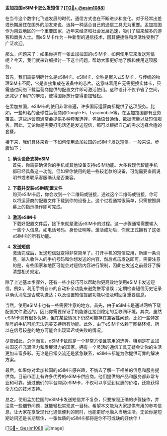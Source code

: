 **孟加拉国eSIM卡怎么发短信？[[TG💪+ @esim1088](https://t.me/s/esim1088)]**

在当今这个数字化飞速发展的时代，通信方式也在不断进步和变化。对于经常出差或长期居住在国外的朋友来说，选择一种适合自己的通信工具尤为重要。孟加拉国作为南亚地区的一个重要国家，近年来经济和社会发展迅速，吸引了越来越多的游客和商务人士。而eSIM卡作为一种新型的通信技术，因其便捷性和灵活性受到了广泛欢迎。

那么，问题来了：如果你拥有一张孟加拉国的eSIM卡，如何使用它来发送短信呢？今天，我们就来详细探讨一下这个问题，帮助大家更好地了解和使用这项服务。

首先，我们需要明确什么是eSIM卡。eSIM卡，全称是嵌入式SIM卡，与传统的物理SIM卡不同，它是直接集成在设备中的芯片。这意味着用户无需更换实体卡，只需通过网络下载运营商提供的配置文件即可激活使用。这种设计不仅节省了空间，还减少了用户的麻烦，使得国际旅行变得更加轻松。

在孟加拉国，eSIM卡的使用非常普遍，许多国际运营商都提供了这项服务。比如，一些知名的全球性运营商如Google Fi、Lycamobile等，在孟加拉国都有业务覆盖。这些运营商通常会提供多种套餐选择，包括语音通话、数据流量以及短信服务。因此，无论你是需要打电话还是发送短信，都可以根据自己的需求选择合适的套餐。

接下来，我们具体来看一下如何使用孟加拉国的eSIM卡发送短信。一般来说，步骤如下：

1. **确认设备支持eSIM**  
   首先，你需要确保你的手机或其他设备支持eSIM功能。大多数现代智能手机都已经具备这一功能，但如果你使用的是一些较老款的设备，可能需要查阅说明书或者联系客服确认是否兼容。

2. **下载并安装eSIM配置文件**  
   购买eSIM卡后，你会收到一个二维码或链接，通过这个二维码或链接，你可以将运营商的配置文件下载到你的设备上。这个过程通常很简单，只需按照屏幕上的指示操作即可完成。

3. **激活eSIM卡**  
   下载好配置文件后，接下来就是激活eSIM卡的过程。这一步骤通常需要输入一些个人信息，如电话号码、身份证明等。激活成功后，你就正式拥有了这张eSIM卡的所有功能。

4. **发送短信**  
   激活完成后，发送短信就变得非常简单了。打开手机的短信应用，新建一条消息，输入收件人的手机号码和你想发送的内容，然后点击发送即可。需要注意的是，有些国家和地区可能会对短信内容进行限制，因此在发送之前最好了解清楚相关规定。

除了上述基本步骤外，还有一些小技巧可以帮助你更高效地使用eSIM卡发送短信。例如，利用手机自带的自动补全功能来避免拼写错误；定期检查短信历史记录以确认消息是否成功送达；以及设置短信提醒功能以便及时回复重要信息。

当然，使用eSIM卡也有一些需要注意的地方。首先，由于eSIM卡是通过网络下载配置文件激活的，因此你需要保证手机能够连接到稳定的互联网环境。其次，虽然eSIM卡具有很多优势，但在某些情况下仍然可能存在兼容性问题，比如一些特定型号的手机可能无法完美支持所有功能。此外，由于eSIM卡依赖于网络环境，所以在信号较差的地方可能会出现延迟或失败的情况。

尽管如此，总体而言，eSIM卡依然是一个非常方便且实用的选择。特别是在孟加拉国这样充满活力和发展潜力的国家，拥有一个灵活的通信工具无疑会让你的生活更加丰富多彩。无论是日常交流还是紧急联系，eSIM卡都能为你提供可靠的解决方案。

最后，如果你对孟加拉国的eSIM卡感兴趣，不妨去了解一下相关的信息和服务提供商。目前市面上有许多优秀的eSIM卡供应商，他们提供的产品和服务都非常专业和可靠。通过他们的平台购买eSIM卡，不仅可以享受到优惠的价格，还能获得全方位的技术支持。

总之，使用孟加拉国的eSIM卡发送短信并不复杂，只要按照正确的步骤操作，并注意一些细节问题，就能轻松实现这一目标。希望本文能为大家提供有用的参考信息，让大家在享受现代化通信便利的同时，也能更好地融入当地生活。无论你是短期访问还是长期居住，一张优质的eSIM卡都将是你不可或缺的好伙伴！

[[TG💪+ @esim1088](https://t.me/s/esim1088) ![Image](https://i.postimg.cc/4NQfJmqS/Snipaste-2025-05-13-00-14-12.png)]